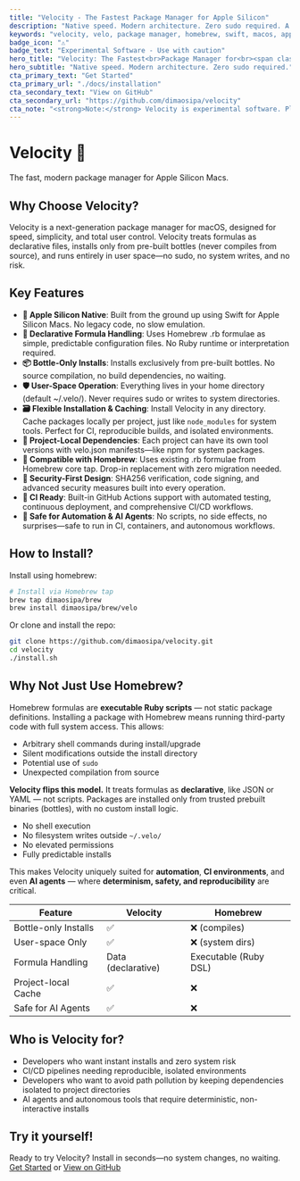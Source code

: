 ```yaml
---
title: "Velocity - The Fastest Package Manager for Apple Silicon"
description: "Native speed. Modern architecture. Zero sudo required. A lightning-fast package manager built exclusively for Apple Silicon."
keywords: "velocity, velo, package manager, homebrew, swift, macos, apple silicon, m1, m2, m3, m4"
badge_icon: "⚠️"
badge_text: "Experimental Software - Use with caution"
hero_title: "Velocity: The Fastest<br>Package Manager for<br><span class=\"hero-title-accent\">Apple Silicon</span>"
hero_subtitle: "Native speed. Modern architecture. Zero sudo required."
cta_primary_text: "Get Started"
cta_primary_url: "./docs/installation"
cta_secondary_text: "View on GitHub"
cta_secondary_url: "https://github.com/dimaosipa/velocity"
cta_note: "<strong>Note:</strong> Velocity is experimental software. Please test thoroughly before using in production environments."
---
```


# Velocity 🚀

The fast, modern package manager for Apple Silicon Macs.

## Why Choose Velocity?

Velocity is a next-generation package manager for macOS, designed for speed, simplicity, and total user control. Velocity treats formulas as declarative files, installs only from pre-built bottles (never compiles from source), and runs entirely in user space—no sudo, no system writes, and no risk.

## Key Features

- **🔋 Apple Silicon Native**: Built from the ground up using Swift for Apple Silicon Macs. No legacy code, no slow emulation.
- **📝 Declarative Formula Handling**: Uses Homebrew .rb formulae as simple, predictable configuration files. No Ruby runtime or interpretation required.
- **📦 Bottle-Only Installs**: Installs exclusively from pre-built bottles. No source compilation, no build dependencies, no waiting.
- **🛡️ User-Space Operation**: Everything lives in your home directory (default \~/.velo/). Never requires sudo or writes to system directories.
- **🗃️ Flexible Installation & Caching**: Install Velocity in any directory. Cache packages locally per project, just like `node_modules` for system tools. Perfect for CI, reproducible builds, and isolated environments.
- **💼 Project-Local Dependencies**: Each project can have its own tool versions with velo.json manifests—like npm for system packages.
- **🔄 Compatible with Homebrew**: Uses existing .rb formulae from Homebrew core tap. Drop-in replacement with zero migration needed.
- **🔐 Security-First Design**: SHA256 verification, code signing, and advanced security measures built into every operation.
- **🤖 CI Ready**: Built-in GitHub Actions support with automated testing, continuous deployment, and comprehensive CI/CD workflows.
- **🧠 Safe for Automation & AI Agents**: No scripts, no side effects, no surprises—safe to run in CI, containers, and autonomous workflows.

## How to Install? 

Install using homebrew:

```sh
# Install via Homebrew tap
brew tap dimaosipa/brew
brew install dimaosipa/brew/velo
```

Or clone and install the repo:

```sh
git clone https://github.com/dimaosipa/velocity.git
cd velocity
./install.sh
```


## Why Not Just Use Homebrew?

Homebrew formulas are **executable Ruby scripts** — not static package definitions. Installing a package with Homebrew means running third-party code with full system access. This allows:

- Arbitrary shell commands during install/upgrade
- Silent modifications outside the install directory
- Potential use of `sudo`
- Unexpected compilation from source

**Velocity flips this model.** It treats formulas as **declarative**, like JSON or YAML — not scripts. Packages are installed only from trusted prebuilt binaries (bottles), with no custom install logic.

- No shell execution
- No filesystem writes outside `~/.velo/`
- No elevated permissions
- Fully predictable installs

This makes Velocity uniquely suited for **automation**, **CI environments**, and even **AI agents** — where **determinism, safety, and reproducibility** are critical.

| Feature              | Velocity        | Homebrew        |
| -------------------- | --------------- | --------------- |
| Bottle-only Installs | ✅               | ❌ (compiles)    |
| User-space Only      | ✅               | ❌ (system dirs) |
| Formula Handling     | Data (declarative) | Executable (Ruby DSL)|
| Project-local Cache  | ✅               | ❌               |
| Safe for AI Agents   | ✅               | ❌               |

## Who is Velocity for?

- Developers who want instant installs and zero system risk
- CI/CD pipelines needing reproducible, isolated environments
- Developers who want to avoid path pollution by keeping dependencies isolated to project directories
- AI agents and autonomous tools that require deterministic, non-interactive installs

## Try it yourself!

Ready to try Velocity? Install in seconds—no system changes, no waiting. [Get Started](./docs/installation) or [View on GitHub](https://github.com/dimaosipa/velocity)